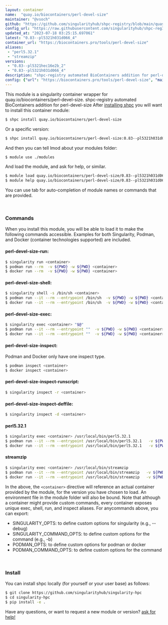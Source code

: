 ```yaml
---
layout: container
name:  "quay.io/biocontainers/perl-devel-size"
maintainer: "@vsoch"
github: "https://github.com/singularityhub/shpc-registry/blob/main/quay.io/biocontainers/perl-devel-size/container.yaml"
config_url: "https://raw.githubusercontent.com/singularityhub/shpc-registry/main/quay.io/biocontainers/perl-devel-size/container.yaml"
updated_at: "2023-07-18 03:25:15.697061"
latest: "0.83--pl5321h031d066_4"
container_url: "https://biocontainers.pro/tools/perl-devel-size"
aliases:
 - "perl5.32.1"
 - "streamzip"
versions:
 - "0.83--pl5321hec16e2b_2"
 - "0.83--pl5321h031d066_4"
description: "shpc-registry automated BioContainers addition for perl-devel-size"
config: {"url": "https://biocontainers.pro/tools/perl-devel-size", "maintainer": "@vsoch", "description": "shpc-registry automated BioContainers addition for perl-devel-size", "latest": {"0.83--pl5321h031d066_4": "sha256:ecb9c9ab7bde911d422868561dbab7a266ed8f777c79bfeb0fb3a05a21870f7b"}, "tags": {"0.83--pl5321hec16e2b_2": "sha256:78e2a7daddff55951a9f3dc8c200b0fb9d8cfab58a7f2e36cfa4772489bc28a4", "0.83--pl5321h031d066_4": "sha256:ecb9c9ab7bde911d422868561dbab7a266ed8f777c79bfeb0fb3a05a21870f7b"}, "docker": "quay.io/biocontainers/perl-devel-size", "aliases": {"perl5.32.1": "/usr/local/bin/perl5.32.1", "streamzip": "/usr/local/bin/streamzip"}}
---
```


This module is a singularity container wrapper for quay.io/biocontainers/perl-devel-size.
shpc-registry automated BioContainers addition for perl-devel-size
After [installing shpc](#install) you will want to install this container module:


```bash
$ shpc install quay.io/biocontainers/perl-devel-size
```

Or a specific version:

```bash
$ shpc install quay.io/biocontainers/perl-devel-size:0.83--pl5321h031d066_4
```

And then you can tell lmod about your modules folder:

```bash
$ module use ./modules
```

And load the module, and ask for help, or similar.

```bash
$ module load quay.io/biocontainers/perl-devel-size/0.83--pl5321h031d066_4
$ module help quay.io/biocontainers/perl-devel-size/0.83--pl5321h031d066_4
```

You can use tab for auto-completion of module names or commands that are provided.

<br>

### Commands

When you install this module, you will be able to load it to make the following commands accessible.
Examples for both Singularity, Podman, and Docker (container technologies supported) are included.

#### perl-devel-size-run:

```bash
$ singularity run <container>
$ podman run --rm  -v ${PWD} -w ${PWD} <container>
$ docker run --rm  -v ${PWD} -w ${PWD} <container>
```

#### perl-devel-size-shell:

```bash
$ singularity shell -s /bin/sh <container>
$ podman run --it --rm --entrypoint /bin/sh  -v ${PWD} -w ${PWD} <container>
$ docker run --it --rm --entrypoint /bin/sh  -v ${PWD} -w ${PWD} <container>
```

#### perl-devel-size-exec:

```bash
$ singularity exec <container> "$@"
$ podman run --it --rm --entrypoint ""  -v ${PWD} -w ${PWD} <container> "$@"
$ docker run --it --rm --entrypoint ""  -v ${PWD} -w ${PWD} <container> "$@"
```

#### perl-devel-size-inspect:

Podman and Docker only have one inspect type.

```bash
$ podman inspect <container>
$ docker inspect <container>
```

#### perl-devel-size-inspect-runscript:

```bash
$ singularity inspect -r <container>
```

#### perl-devel-size-inspect-deffile:

```bash
$ singularity inspect -d <container>
```


#### perl5.32.1

```bash
$ singularity exec <container> /usr/local/bin/perl5.32.1
$ podman run --it --rm --entrypoint /usr/local/bin/perl5.32.1   -v ${PWD} -w ${PWD} <container> -c " $@"
$ docker run --it --rm --entrypoint /usr/local/bin/perl5.32.1   -v ${PWD} -w ${PWD} <container> -c " $@"
```


#### streamzip

```bash
$ singularity exec <container> /usr/local/bin/streamzip
$ podman run --it --rm --entrypoint /usr/local/bin/streamzip   -v ${PWD} -w ${PWD} <container> -c " $@"
$ docker run --it --rm --entrypoint /usr/local/bin/streamzip   -v ${PWD} -w ${PWD} <container> -c " $@"
```



In the above, the `<container>` directive will reference an actual container provided
by the module, for the version you have chosen to load. An environment file in the
module folder will also be bound. Note that although a container
might provide custom commands, every container exposes unique exec, shell, run, and
inspect aliases. For anycommands above, you can export:

 - SINGULARITY_OPTS: to define custom options for singularity (e.g., --debug)
 - SINGULARITY_COMMAND_OPTS: to define custom options for the command (e.g., -b)
 - PODMAN_OPTS: to define custom options for podman or docker
 - PODMAN_COMMAND_OPTS: to define custom options for the command

<br>

### Install

You can install shpc locally (for yourself or your user base) as follows:

```bash
$ git clone https://github.com/singularityhub/singularity-hpc
$ cd singularity-hpc
$ pip install -e .
```

Have any questions, or want to request a new module or version? [ask for help!](https://github.com/singularityhub/singularity-hpc/issues)